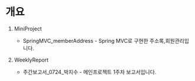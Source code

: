 # 개요 

01. MiniProject
     + SpringMVC_memberAddress - Spring MVC로 구현한 주소록,회원관리입니다.
       
02. WeeklyReport
     + 주간보고서_0724_박지수 - 메인프로젝트 1주차 보고서입니다.
